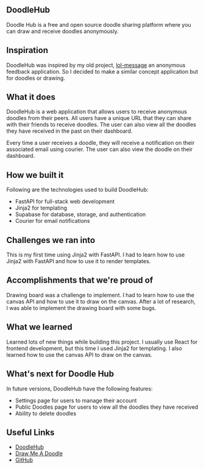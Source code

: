 ## DoodleHub

Doodle Hub is a free and open source doodle sharing platform where you can draw and receive doodles anonymously.

## Inspiration

DoodleHub was inspired by my old project, [lol-message](https://devpost.com/software/lol-message) an  anonymous feedback application. So I decided to make a similar concept application but for doodles or drawing.

## What it does

DoodleHub is a web application that allows users to receive anonymous doodles from their peers. All users have a unique URL that they can share with their friends to receive doodles. The user can also view all the doodles they have received in the past on their dashboard.

Every time a user receives a doodle, they will receive a notification on their associated email using courier. The user can also view the doodle on their dashboard.

## How we built it

Following are the technologies used to build DoodleHub:

- FastAPI for full-stack web development
- Jinja2 for templating
- Supabase for database, storage, and authentication
- Courier for email notifications

## Challenges we ran into

This is my first time using Jinja2 with FastAPI. I had to learn how to use Jinja2 with FastAPI and how to use it to render templates.

## Accomplishments that we're proud of


Drawing board was a challenge to implement. I had to learn how to use the canvas API and how to use it to draw on the canvas. After a lot of research, I was able to implement the drawing board with some bugs.

## What we learned

Learned lots of new things while building this project. I usually use React for frontend development, but this time I used Jinja2 for templating. I also learned how to use the canvas API to draw on the canvas. 

## What's next for Doodle Hub

In future versions, DoodleHub have the following features:

- Settings page for users to manage their account
- Public Doodles page for users to view all the doodles they have received 
- Ability to delete doodles


## Useful Links

- [DoodleHub](http://doodlehub.n4ze3m.com)
- [Draw Me A Doodle](http://doodlehub.n4ze3m.com/draw/8dfc96f6-3e13-4223-91c9-b36e7b1b4273)
- [GitHub](https://github.com/n4ze3m/doodle-hub)